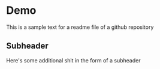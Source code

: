 # Demo

This is a sample text for a readme file of a github repository


## Subheader

Here's some additional shit in the form of a subheader